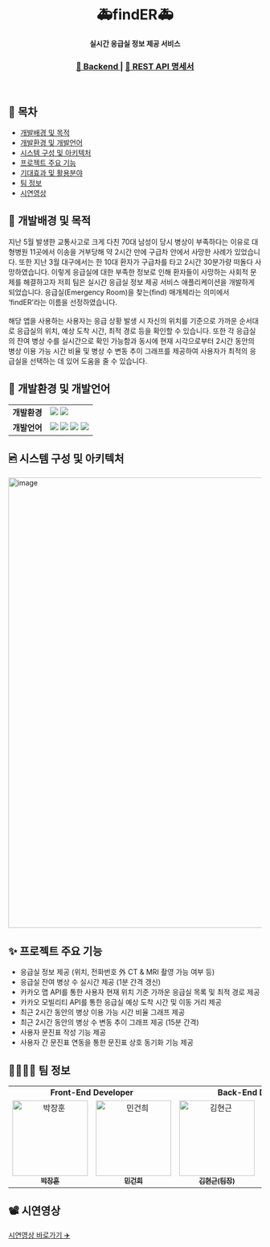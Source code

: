 <h1 align="center">🚑<strong>findER</strong>🚑</h1>

<div align="center">
  <strong>실시간 응급실 정보 제공 서비스</strong>
</div>

<div align="center">
  <h3>
    <a href="https://github.com/malalove/findER-backend">
      💽 Backend
    </a>
    <span> | </span>
    <a href="https://malalove.notion.site/API-2f5e86d852ca4f73b2e66c21b8a31e3d?pvs=4">
      📜 REST API 명세서
    </a>
  </h3>
</div>
<br>

## 🔖 목차

- [개발배경 및 목적](https://github.com/gretea5/findER-frontend#-%EA%B0%9C%EB%B0%9C%EB%B0%B0%EA%B2%BD-%EB%B0%8F-%EB%AA%A9%EC%A0%81)
- [개발환경 및 개발언어](https://github.com/gretea5/findER-frontend#-%EA%B0%9C%EB%B0%9C%ED%99%98%EA%B2%BD-%EB%B0%8F-%EA%B0%9C%EB%B0%9C%EC%96%B8%EC%96%B4)
- [시스템 구성 및 아키텍처](https://github.com/gretea5/findER-frontend#-%EC%8B%9C%EC%8A%A4%ED%85%9C-%EA%B5%AC%EC%84%B1-%EB%B0%8F-%EC%95%84%ED%82%A4%ED%85%8D%EC%B2%98)
- [프로젝트 주요 기능](https://github.com/gretea5/findER-frontend#-%ED%94%84%EB%A1%9C%EC%A0%9D%ED%8A%B8-%EC%A3%BC%EC%9A%94-%EA%B8%B0%EB%8A%A5)
- [기대효과 및 활용분야](https://github.com/gretea5/findER-frontend#-%ED%94%84%EB%A1%9C%EC%A0%9D%ED%8A%B8-%EC%A3%BC%EC%9A%94-%EA%B8%B0%EB%8A%A5)
- [팀 정보](https://github.com/gretea5/findER-frontend#-%ED%8C%80-%EC%A0%95%EB%B3%B4)
- [시연영상](https://github.com/gretea5/findER-frontend#%EF%B8%8F-%EC%8B%9C%EC%97%B0%EC%98%81%EC%83%81)


## 📍 개발배경 및 목적
지난 5월 발생한 교통사고로 크게 다친 70대 남성이 당시 병상이 부족하다는 이유로 대형병원 11곳에서 이송을 거부당해 약 2시간 만에 구급차 안에서 사망한 사례가 있었습니다. 
또한 지난 3월 대구에서는 한 10대 환자가 구급차를 타고 2시간 30분가량 떠돌다 사망하였습니다. 이렇게 응급실에 대한 부족한 정보로 인해 환자들이 사망하는 사회적 문제를 해결하고자
저희 팀은 실시간 응급실 정보 제공 서비스 애플리케이션을 개발하게 되었습니다. 응급실(Emergency Room)을 찾는(find) 매개체라는 의미에서 ‘findER’라는 이름을 선정하였습니다.
<br>
<br>
해당 앱을 사용하는 사용자는 응급 상황 발생 시 자신의 위치를 기준으로 가까운 순서대로 응급실의 위치, 예상 도착 시간, 최적 경로 등을 확인할 수 있습니다.
또한 각 응급실의 잔여 병상 수를 실시간으로 확인 가능함과 동시에 현재 시각으로부터 2시간 동안의 병상 이용 가능 시간 비율 및 병상 수 변동 추이 그래프를 제공하여 
사용자가 최적의 응급실을 선택하는 데 있어 도움을 줄 수 있습니다.

## 📌 개발환경 및 개발언어
<div>
<table>
   <tr>
      <td colspan="4" align="center">
        <strong>개발환경</strong>
      </td>
      <td colspan="4">
        <img src="https://img.shields.io/badge/macOS-000000?style=for-the-badge&logo=macOS&logoColor=white"> 
        <img src="https://img.shields.io/badge/Amazon EC2-FF9900?style=for-the-badge&logo=amazonaws&logoColor=white"/>
      </td>
   </tr>
   <tr>
      <td colspan="4" align="center">
        <strong>개발언어</strong>
      </td>
      <td colspan="4">
        <img src="https://img.shields.io/badge/Dart-0175C2?style=for-the-badge&logo=Dart&logoColor=white"> 
        <img src="https://img.shields.io/badge/Flutter-02569B?style=for-the-badge&logo=Flutter&logoColor=white"> 
        <img src="https://img.shields.io/badge/java-%23ED8B00.svg?style=for-the-badge&logo=java&logoColor=white"> 
        <img src="https://img.shields.io/badge/Spring Boot-6DB33F?style=for-the-badge&logo=Spring Boot&logoColor=white"> 
      </td>
   </tr>
</table>
</div>

## 🖻 시스템 구성 및 아키텍처
<img width="895" alt="image" src="https://github.com/malalove/findER-backend/assets/120379834/9b0f0a2c-8605-4a19-be7a-4d76d3c5e4df">

## ✨ 프로젝트 주요 기능

- 응급실 정보 제공 (위치, 전화번호 外 CT & MRI 촬영 가능 여부 등)
- 응급실 잔여 병상 수 실시간 제공 (1분 간격 갱신)
- 카카오 맵 API를 통한 사용자 현재 위치 기준 가까운 응급실 목록 및 최적 경로 제공
- 카카오 모빌리티 API를 통한 응급실 예상 도착 시간 및 이동 거리 제공
- 최근 2시간 동안의 병상 이용 가능 시간 비율 그래프 제공
- 최근 2시간 동안의 병상 수 변동 추이 그래프 제공 (15분 간격)
- 사용자 문진표 작성 기능 제공
- 사용자 간 문진표 연동을 통한 문진표 상호 동기화 기능 제공


## 👩‍👩‍👧‍👦 팀 정보

<div sytle="overflow:hidden;">
<table>
   <tr>
      <td colspan="2" align="center"><strong>Front-End Developer</strong></td>
      <td colspan="2" align="center"><strong>Back-End Developer</strong></td>
   </tr>
  <tr>
    <td align="center">
    <a href="https://github.com/gretea5"><img src="https://avatars.githubusercontent.com/u/120379834?v=4" width="150px;" alt="박장훈"/><br /><sub><b>박장훈</b></sub></a><br />
    </td>
     <td align="center">
        <a href="https://github.com/LapinMin"><img src="https://avatars.githubusercontent.com/u/130971355?v=4" width="150px" alt="민건희"/><br /><sub><b>민건희</b></sub></a>
     </td>
     <td align="center">
        <a href="https://github.com/wingunkh"><img src="https://avatars.githubusercontent.com/u/58140360?v=4" width="150px" alt="김현근"/><br /><sub><b>김현근(팀장)</b></sub></a>
     </td>
     <td align="center">
        <a href="https://github.com/fkgnssla"><img src="https://avatars.githubusercontent.com/u/92067099?v=4" width="150px" alt="김형민"/><br /><sub><b>김형민</b></sub></a>
     </td>
  <tr>
</table>
</div>

## 📽️ 시연영상
[시연영상 바로가기 ✈️](https://youtu.be/m4FCF3DETNg)
